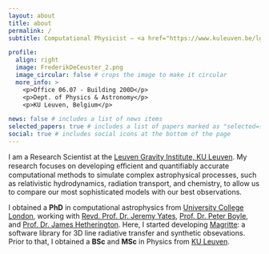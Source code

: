 ```yaml
---
layout: about
title: about
permalink: /
subtitle: Computational Physicist – <a href="https://www.kuleuven.be/lgi">Leuven Gravity Institute, KU Leuven</a>

profile:
  align: right
  image: FrederikDeCeuster_2.png
  image_circular: false # crops the image to make it circular
  more_info: >
    <p>Office 06.07 - Building 200D</p>
    <p>Dept. of Physics & Astronomy</p>
    <p>KU Leuven, Belgium</p>

news: false # includes a list of news items
selected_papers: true # includes a list of papers marked as "selected={true}"
social: true # includes social icons at the bottom of the page
---
```


I am a Research Scientist at the
<a href="https://www.kuleuven.be/lgi">Leuven Gravity Institute, KU Leuven</a>.
My research focuses on developing eﬀicient and quantifiably accurate computational methods to
simulate complex astrophysical processes, such as relativistic hydrodynamics, radiation transport,
and chemistry, to allow us to compare our most sophisticated models with our best observations.

I obtained a <strong>PhD</strong> in computational astrophysics from [University College London](https://www.ucl.ac.uk/), working with [Revd. Prof. Dr. Jeremy Yates](https://www.ucl.ac.uk/physics-astronomy/people/dr-jeremy-yates), [Prof. Dr. Peter Boyle](https://www2.ph.ed.ac.uk/~paboyle/), and [Prof. Dr. James Hetherington](https://profiles.ucl.ac.uk/6295-james-hetherington). Here, I started developing [Magritte](/projects/magritte/): a software library for 3D line radiative transfer and synthetic obsevations.
Prior to that, I obtained a <strong>BSc</strong> and <strong>MSc</strong> in Physics from [KU Leuven](https://www.kuleuven.be/kuleuven/).